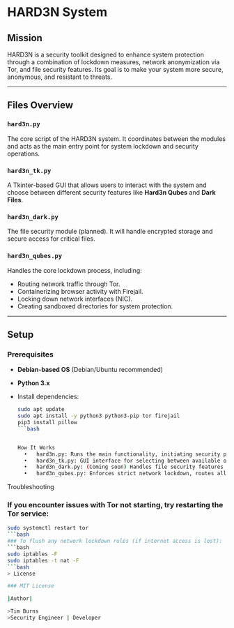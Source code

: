 # HARD3N System

## Mission
HARD3N is a security toolkit designed to enhance system protection through a combination of lockdown measures, network anonymization via Tor, and file security features. Its goal is to make your system more secure, anonymous, and resistant to threats.

---

## Files Overview

### `hard3n.py`
The core script of the HARD3N system. It coordinates between the modules and acts as the main entry point for system lockdown and security operations.

### `hard3n_tk.py`
A Tkinter-based GUI that allows users to interact with the system and choose between different security features like **Hard3n Qubes** and **Dark Files**.

### `hard3n_dark.py`
The file security module (planned). It will handle encrypted storage and secure access for critical files.

### `hard3n_qubes.py`
Handles the core lockdown process, including:
- Routing network traffic through Tor.
- Containerizing browser activity with Firejail.
- Locking down network interfaces (NIC).
- Creating sandboxed directories for system protection.

---

## Setup

### Prerequisites
- **Debian-based OS** (Debian/Ubuntu recommended)
- **Python 3.x**
- Install dependencies:

  ```bash
  sudo apt update
  sudo apt install -y python3 python3-pip tor firejail
  pip3 install pillow
  ```bash

  
  How It Works
	•	hard3n.py: Runs the main functionality, initiating security processes based on user input.
	•	hard3n_tk.py: GUI interface for selecting between available options and executing security actions.
	•	hard3n_dark.py: (Coming soon) Handles file security features like encryption.
	•	hard3n_qubes.py: Enforces strict network lockdown, routes all traffic through Tor, and uses Firejail for browser containerization.

Troubleshooting

### If you encounter issues with Tor not starting, try restarting the Tor service:
```bash
sudo systemctl restart tor
```bash
### To flush any network lockdown rules (if internet access is lost):
```bash
sudo iptables -F
sudo iptables -t nat -F
```bash
> License

### MIT License

|Author|

>Tim Burns
>Security Engineer | Developer